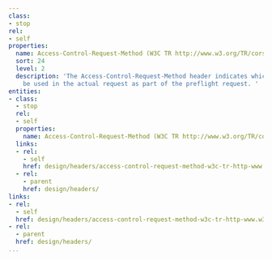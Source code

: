 ```yaml
---
class:
- stop
rel:
- self
properties:
  name: Access-Control-Request-Method (W3C TR http://www.w3.org/TR/cors)
  sort: 24
  level: 2
  description: 'The Access-Control-Request-Method header indicates which method will
    be used in the actual request as part of the preflight request. '
entities:
- class:
  - stop
  rel:
  - self
  properties:
    name: Access-Control-Request-Method (W3C TR http://www.w3.org/TR/cors)
  links:
  - rel:
    - self
    href: design/headers/access-control-request-method-w3c-tr-http-www.w3.org-tr-cors.md
  - rel:
    - parent
    href: design/headers/
links:
- rel:
  - self
  href: design/headers/access-control-request-method-w3c-tr-http-www.w3.org-tr-cors.md
- rel:
  - parent
  href: design/headers/
...
```


